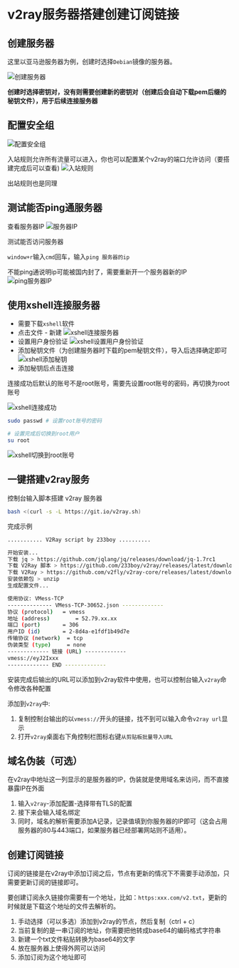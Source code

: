 # v2ray服务器搭建创建订阅链接

## 创建服务器

这里以亚马逊服务器为例，创建时选择`Debian`镜像的服务器。

![创建服务器](./img/v2ray服务器搭建创建订阅链接/1.png)

**创建时选择密钥对，没有则需要创建新的密钥对（创建后会自动下载pem后缀的秘钥文件），用于后续连接服务器**


## 配置安全组

![配置安全组](./img/v2ray服务器搭建创建订阅链接/2.png)

入站规则允许所有流量可以进入，你也可以配置某个v2ray的端口允许访问（要搭建完成后可以查看)
![入站规则](./img/v2ray服务器搭建创建订阅链接/3.png)

出站规则也是同理

## 测试能否ping通服务器

查看服务器IP
![服务器IP](./img/v2ray服务器搭建创建订阅链接/4.png)

测试能否访问服务器

`window+r`输入`cmd`回车，输入`ping 服务器的ip`

不能ping通说明ip可能被国内封了，需要重新开一个服务器新的IP
![ping服务器IP](./img/v2ray服务器搭建创建订阅链接/5.png)

## 使用xshell连接服务器

- 需要下载`xshell`软件
- 点击文件 - 新建
![xshell连接服务器](./img/v2ray服务器搭建创建订阅链接/6.png)
- 设置用户身份验证
![xshell设置用户身份验证](./img/v2ray服务器搭建创建订阅链接/7.png)
- 添加秘钥文件（为创建服务器时下载的pem秘钥文件），导入后选择确定即可
![xshell添加秘钥](./img/v2ray服务器搭建创建订阅链接/8.png)
- 添加秘钥后点击连接

连接成功后默认的账号不是root账号，需要先设置root账号的密码，再切换为root账号

![xshell连接成功](./img/v2ray服务器搭建创建订阅链接/9.png)

```sh
sudo passwd # 设置root账号的密码

# 设置完成后切换到root用户
su root
```

![xshell切换到root账号](./img/v2ray服务器搭建创建订阅链接/10.png)

## 一键搭建v2ray服务

控制台输入脚本搭建 v2ray 服务器

```sh
bash <(curl -s -L https://git.io/v2ray.sh)
```

完成示例
```sh
........... V2Ray script by 233boy ..........

开始安装...
下载 jq > https://github.com/jqlang/jq/releases/download/jq-1.7rc1
下载 V2Ray 脚本 > https://github.com/233boy/v2ray/releases/latest/download/code.zip
下载 V2Ray > https://github.com/v2fly/v2ray-core/releases/latest/download/v2ray-linux-64.zip
安装依赖包 > unzip
生成配置文件...

使用协议: VMess-TCP
-------------- VMess-TCP-30652.json -------------
协议 (protocol) 	= vmess
地址 (address) 		= 52.79.xx.xx
端口 (port) 		= 306
用户ID (id) 		= 2-8d4a-e1fdf1b49d7e
传输协议 (network) 	= tcp
伪装类型 (type) 	= none
------------- 链接 (URL) -------------
vmess://eyJ2Ixxx
------------- END -------------
```

安装完成后输出的URL可以添加到v2ray软件中使用，也可以控制台输入`v2ray`命令修改各种配置

添加到`v2ray`中:
1. 复制控制台输出的以`vmess://`开头的链接，找不到可以输入命令`v2ray url`显示
2. 打开`v2ray`桌面右下角控制栏图标右键`从剪贴板批量导入URL`

## 域名伪装（可选）

在v2ray中地址这一列显示的是服务器的IP，伪装就是使用域名来访问，而不直接暴露IP在外面

1. 输入`v2ray`-添加配置-选择带有TLS的配置
2. 接下来会输入域名绑定
3. 同时，域名的解析需要添加A记录，记录值填到你服务器的IP即可（这会占用服务器的80与443端口，如果服务器已经部署网站则不适用）。

## 创建订阅链接

订阅的链接是在v2ray中添加订阅之后，节点有更新的情况下不需要手动添加，只需要更新订阅的链接即可。

要创建订阅永久链接你需要有一个地址，比如：`https:xxx.com/v2.txt`，更新的时候就是下载这个地址的文件去解析的。

1. 手动选择（可以多选）添加到v2ray的节点，然后复制（ctrl + c）
2. 当前复制的是一串订阅的地址，你需要把他转成base64的编码格式字符串
3. 新建一个txt文件粘贴转换为base64的文字
4. 放在服务器上使得外网可以访问
5. 添加订阅为这个地址即可










